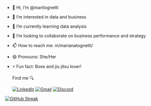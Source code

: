 - 👋 Hi, I’m @maritognetti
- 👀 I’m interested in data and business
- 🌱 I’m currently learning data analysis
- 💞️ I’m looking to collaborate on business performance and strategy
- 📫 How to reach me: in/marianatognetti/
- 😄 Pronouns: She/Her
- ⚡ Fun fact: Boxe and jiu jitsu lover!

  Find me 🔍
  
  [![LinkedIn](https://img.shields.io/badge/LinkedIn-0077B5?style=for-the-badge&logo=linkedin&logoColor=white)](https://www.linkedin.com/in/marianatognetti/)
  [![Gmail](https://img.shields.io/badge/Gmail-333333?style=for-the-badge&logo=gmail&logoColor=red)](mailto:marianatognetti@gmail.com)
  [![Discord](https://img.shields.io/badge/Discord-7289DA?style=for-the-badge&logo=discord&logoColor=white)](https://discord.com/channels/@maritognetti/)


[![GitHub Streak](https://streak-stats.demolab.com?user=Mari&theme=moltack&hide_border=true&date_format=j%2Fn%5B%2FY%5D&mode=weekly)](https://git.io/streak-stats)

<!---
maritognetti/maritognetti is a ✨ special ✨ repository because its `README.md` (this file) appears on your GitHub profile.
You can click the Preview link to take a look at your changes.
--->
